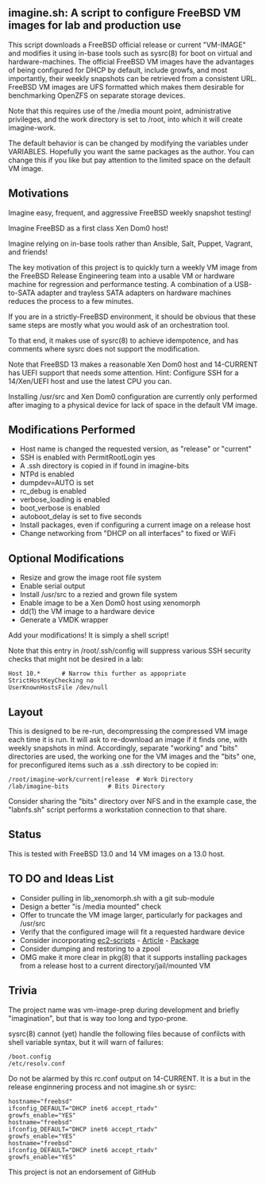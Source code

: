 ## imagine.sh: A script to configure FreeBSD VM images for lab and production use

This script downloads a FreeBSD official release or current "VM-IMAGE" and modifies it using in-base tools such as sysrc(8) for boot on virtual and hardware-machines. The official FreeBSD VM images have the advantages of being configured for DHCP by default, include growfs, and most importantly, their weekly snapshots can be retrieved from a consistent URL. FreeBSD VM images are UFS formatted which makes them desirable for benchmarking OpenZFS on separate storage devices.

Note that this requires use of the /media mount point, administrative privileges, and the work directory is set to /root, into which it will create imagine-work.

The default behavior is can be changed by modifying the variables under VARIABLES. Hopefully you want the same packages as the author. You can change this if you like but pay attention to the limited space on the default VM image.

## Motivations

Imagine easy, frequent, and aggressive FreeBSD weekly snapshot testing!

Imagine FreeBSD as a first class Xen Dom0 host!

Imagine relying on in-base tools rather than Ansible, Salt, Puppet, Vagrant, and friends!

The key motivation of this project is to quickly turn a weekly VM image from the FreeBSD Release Engineering team into a usable VM or hardware machine for regression and performance testing. A combination of a USB-to-SATA adapter and trayless SATA adapters on hardware machines reduces the process to a few minutes.

If you are in a strictly-FreeBSD environment, it should be obvious that these same steps are mostly what you would ask of an orchestration tool.

To that end, it makes use of sysrc(8) to achieve idempotence, and has comments where sysrc does not support the modification.

Note that FreeBSD 13 makes a reasonable Xen Dom0 host and 14-CURRENT has UEFI support that needs some attention. Hint: Configure SSH for a 14/Xen/UEFI host and use the latest CPU you can.

Installing /usr/src and Xen Dom0 configuration are currently only performed after imaging to a physical device for lack of space in the default VM image.

## Modifications Performed

* Host name is changed the requested version, as "release" or "current"
* SSH is enabled with PermitRootLogin yes
* A .ssh directory is copied in if found in imagine-bits
* NTPd is enabled
* dumpdev=AUTO is set
* rc_debug is enabled
* verbose_loading is enabled
* boot_verbose is enabled
* autoboot_delay is set to five seconds
* Install packages, even if configuring a current image on a release host
* Change networking from "DHCP on all interfaces" to fixed or WiFi

## Optional Modifications

* Resize and grow the image root file system
* Enable serial output
* Install /usr/src to a rezied and grown file system
* Enable image to be a Xen Dom0 host using xenomorph
* dd(1) the VM image to a hardware device
* Generate a VMDK wrapper

Add your modifications! It is simply a shell script!

Note that this entry in /root/.ssh/config will suppress various SSH security checks that might not be desired in a lab:

```
Host 10.*      # Narrow this further as appopriate
StrictHostKeyChecking no
UserKnownHostsFile /dev/null
```

## Layout

This is designed to be re-run, decompressing the compressed VM image each time it is run. It will ask to re-download an image if it finds one, with weekly snapshots in mind. Accordingly, separate "working" and "bits" directories are used, the working one for the VM images and the "bits" one, for preconfigured items such as a .ssh directory to be copied in:

```
/root/imagine-work/current|release	# Work Directory
/lab/imagine-bits			# Bits Directory
```

Consider sharing the "bits" directory over NFS and in the example case, the "labnfs.sh" script performs a workstation connection to that share.

## Status

This is tested with FreeBSD 13.0 and 14 VM images on a 13.0 host.

## TO DO and Ideas List

* Consider pulling in lib_xenomorph.sh with a git sub-module
* Design a better "is /media mounted" check
* Offer to truncate the VM image larger, particularly for packages and /usr/src
* Verify that the configured image will fit a requested hardware device
* Consider incorporating [ec2-scripts](https://github.com/cperciva/ec2-scripts) - [Article]( https://www.daemonology.net/blog/2013-12-09-FreeBSD-EC2-configinit.html) - [Package]( https://www.freshports.org/sysutils/firstboot-pkgs/)
* Consider dumping and restoring to a zpool
* OMG make it more clear in pkg(8) that it supports installing packages from a release host to a current directory/jail/mounted VM

## Trivia

The project name was vm-image-prep during development and briefly "imagination", but that is way too long and typo-prone.

sysrc(8) cannot (yet) handle the following files because of confilcts with shell variable syntax, but it will warn of failures:
```
/boot.config
/etc/resolv.conf
```

Do not be alarmed by this rc.conf output on 14-CURRENT. It is a but in the release enginnering process and not imagine.sh or sysrc:
```
hostname="freebsd"
ifconfig_DEFAULT="DHCP inet6 accept_rtadv"
growfs_enable="YES"
hostname="freebsd"
ifconfig_DEFAULT="DHCP inet6 accept_rtadv"
growfs_enable="YES"
hostname="freebsd"
ifconfig_DEFAULT="DHCP inet6 accept_rtadv"
growfs_enable="YES"
```
This project is not an endorsement of GitHub
